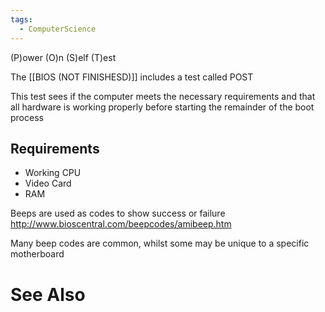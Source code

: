 ```yaml
---
tags:
  - ComputerScience
---
```

(P)ower (O)n (S)elf (T)est

The [[BIOS (NOT FINISHESD)]] includes a test called POST

This test sees if the computer meets the necessary requirements and that all hardware is working properly before starting the remainder of the boot process

## Requirements
- Working CPU
- Video Card
- RAM

Beeps are used as codes to show success or failure
http://www.bioscentral.com/beepcodes/amibeep.htm

Many beep codes are common, whilst some may be unique to a specific motherboard

# See Also